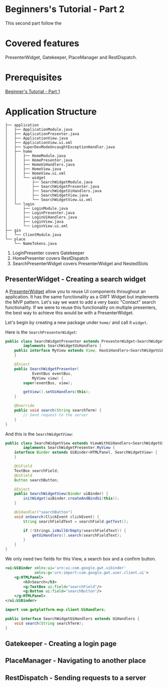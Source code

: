 # Beginners's Tutorial - Part 2
This second part follow the

# Covered features
PresenterWidget, Gatekeeper, PlaceManager and RestDispatch.

# Prerequisites
[Beginner's Tutorial - Part 1](?)

# Application Structure

```
├── application
│   ├── ApplicationModule.java
│   ├── ApplicationPresenter.java
│   ├── ApplicationView.java
│   ├── ApplicationView.ui.xml
│   ├── SuperDevModeUncaughtExceptionHandler.java
│   ├── home
│   │   ├── HomeModule.java
│   │   ├── HomePresenter.java
│   │   ├── HomeUiHandlers.java
│   │   ├── HomeView.java
│   │   ├── HomeView.ui.xml
│   │   └── widget
│   │       ├── SearchWidgetModule.java
│   │       ├── SearchWidgetPresenter.java
│   │       ├── SearchWidgetUiHandlers.java
│   │       ├── SearchWidgetView.java
│   │       └── SearchWidgetView.ui.xml
│   └── login
│       ├── LoginModule.java
│       ├── LoginPresenter.java
│       ├── LoginUiHandlers.java
│       ├── LoginView.java
│       └── LoginView.ui.xml
├── gin
│   └── ClientModule.java
└── place
    └── NameTokens.java

```

1. LoginPresenter covers Gatekeeper
1. HomePresenter covers RestDispatch
1. SearchPresenterWidget covers PresenterWidget and NestedSlots

## PresenterWidget - Creating a search widget
A [PresenterWidget](?) allow you to reuse UI components throughout an application. It has the same functionality as a GWT Widget but implements the MVP pattern. Let's say we want to add a very basic "Contact" search functionality. If we were to reuse this functionality on multiple presenters, the best way to achieve this would be with a PresenterWidget.

Let's begin by creating a new package under `home/` and call it `widget`.

Here is the `SearchPresenterWidget`:

```java
public class SearchWidgetPresenter extends PresenterWidget<SearchWidgetPresenter.MyView>
        implements SearchWidgetUiHandlers {
    public interface MyView extends View, HasUiHandlers<SearchWidgetUiHandlers> {
    }

    @Inject
    public SearchWidgetPresenter(
            EventBus eventBus,
            MyView view) {
        super(eventBus, view);

        getView().setUiHandlers(this);
    }

    @Override
    public void search(String searchTerm) {
        // Send request to the server
    }
}
```

And this is the `SearchWidgetView`:

```java
public class SearchWidgetView extends ViewWithUiHandlers<SearchWidgetUiHandlers>
        implements SearchWidgetPresenter.MyView {
    interface Binder extends UiBinder<HTMLPanel, SearchWidgetView> {
    }

    @UiField
    TextBox searchField;
    @UiField
    Button searchButton;

    @Inject
    public SearchWidgetView(Binder uiBinder) {
        initWidget(uiBinder.createAndBindUi(this));
    }

    @UiHandler("searchButton")
    void onSearch(ClickEvent clickEvent) {
        String searchFieldText = searchField.getText();

        if (!Strings.isNullOrEmpty(searchFieldText)) {
            getUiHandlers().search(searchFieldText);
        }
    }
}
```

We only need two fields for this View, a search box and a confirm button.

```xml
<ui:UiBinder xmlns:ui='urn:ui:com.google.gwt.uibinder'
             xmlns:g='urn:import:com.google.gwt.user.client.ui'>
    <g:HTMLPanel>
        <h3>Search</h3>
        <g:TextBox ui:field="searchField"/>
        <g:Button ui:field="searchButton"/>
    </g:HTMLPanel>
</ui:UiBinder>
```

```java
import com.gwtplatform.mvp.client.UiHandlers;

public interface SearchWidgetUiHandlers extends UiHandlers {
    void search(String searchTerm);
}
```

## Gatekeeper - Creating a login page
## PlaceManager - Navigating to another place
## RestDispatch - Sending requests to a server
